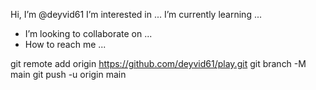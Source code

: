 Hi, I’m @deyvid61 I’m interested in ...
 I’m currently learning ...
-  I’m looking to collaborate on ...
-  How to reach me ...

<!---
deyvid61/deyvid61 is a  special repository because its `README.md` (this file) appears on your GitHub profile.
You can click the Preview link to take a look at your changes.
--->
git remote add origin https://github.com/deyvid61/play.git
 git branch -M main 
git push -u origin main
